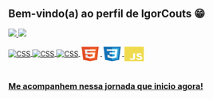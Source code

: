 ## Bem-vindo(a) ao perfil de IgorCouts 😁

 <div>
  <a href="https://github.com/IgorCouts">
  <img height="180em" src="https://github-readme-stats.vercel.app/api?username=IgorCouts&show_icons=true&theme=graywhite&include_all_commits=true&count_private=true"/>
  <img height="180em" src="https://github-readme-stats.vercel.app/api/top-langs/?username=IgorCouts&layout=compact&langs_count=6&theme=apprentice"/>
</div>
<div style="display: inline_block"><br>
   <img align="center" alt="CSS" height="30" width="40"src="https://cdn.jsdelivr.net/gh/devicons/devicon/icons/windows8/windows8-original.svg" />
  <img align="center" alt="CSS" height="30" width="40"src="https://cdn.jsdelivr.net/gh/devicons/devicon/icons/debian/debian-original.svg" />
  <img align="center" alt="CSS" height="30" width="40"src="https://cdn.jsdelivr.net/gh/devicons/devicon/icons/ubuntu/ubuntu-plain.svg" />
  <img align="center" alt="HTML" height="30" width="40" src="https://raw.githubusercontent.com/devicons/devicon/master/icons/html5/html5-original.svg">
  <img align="center" alt="CSS" height="30" width="40" src="https://raw.githubusercontent.com/devicons/devicon/master/icons/css3/css3-original.svg">
 <img align="center" alt="Js" height="30" width="40" src="https://raw.githubusercontent.com/devicons/devicon/master/icons/javascript/javascript-plain.svg">
</div>
 
 <br>
 
  ### Me acompanhem nessa jornada que inicio agora!

